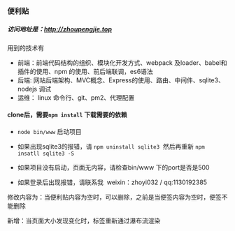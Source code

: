 ### 便利贴

##### 访问地址是：http://zhoupengjie.top

用到的技术有
- 前端：前端代码结构的组织、模块化开发方式、webpack 及loader、babel和插件的使用、npm 的使用、前后端联调，es6语法
- 后端: 网站后端架构、MVC概念、Express的使用、路由、中间件、sqlite3、nodejs 调试
- 运维： linux 命令行、git、pm2、代理配置


#### clone后，需要``npm install`` 下载需要的依赖
- ``node bin/www`` 启动项目
- 如果出现sqlite3的报错，请
  ``npm uninstall sqlite3``
  然后再重新
  ``npm insatll sqlite3 -S``

- 如果项目没有启动，页面无内容，请检查bin/www 下的port是否是500
- 如果登录后出现报错，请联系我  weixin：zhoyi032  /   qq:1130192385



修改内容为：当便利贴内容为空时，可以删除，之前是当便签内容为空时，便签不能删除

新增：当页面大小发现变化时，标签重新通过瀑布流渲染
